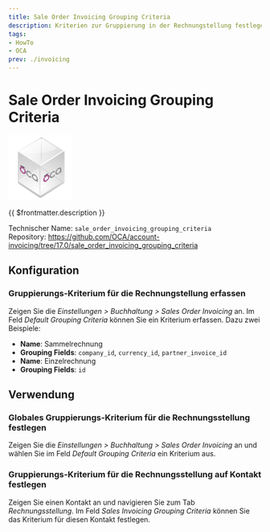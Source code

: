 ```yaml
---
title: Sale Order Invoicing Grouping Criteria
description: Kriterien zur Gruppierung in der Rechnungstellung festlegen.
tags:
- HowTo
- OCA
prev: ./invoicing
---
```

# Sale Order Invoicing Grouping Criteria
![icon_oca_app](attachments/icon_oca_app.png)

{{ $frontmatter.description }}

Technischer Name: `sale_order_invoicing_grouping_criteria`\
Repository: <https://github.com/OCA/account-invoicing/tree/17.0/sale_order_invoicing_grouping_criteria>

## Konfiguration

### Gruppierungs-Kriterium für die Rechnungstellung erfassen

Zeigen Sie die *Einstellungen > Buchhaltung > Sales Order Invoicing* an. Im Feld *Default Grouping Criteria* können Sie ein Kriterium erfassen. Dazu zwei Beispiele:

* **Name**: Sammelrechnung
* **Grouping Fields**: `company_id`, `currency_id`, `partner_invoice_id`
* **Name**: Einzelrechnung
* **Grouping Fields**: `id`

## Verwendung

### Globales Gruppierungs-Kriterium für die Rechnungsstellung festlegen

Zeigen Sie die *Einstellungen > Buchhaltung > Sales Order Invoicing* an und wählen Sie im Feld *Default Grouping Criteria* ein Kriterium aus.

### Gruppierungs-Kriterium für die Rechnungsstellung auf Kontakt festlegen

Zeigen Sie einen Kontakt an und navigieren Sie zum Tab *Rechnungsstellung*. Im Feld *Sales Invoicing Grouping Criteria* können Sie das Kriterium für diesen Kontakt festlegen.